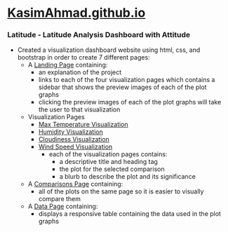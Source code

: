 # [KasimAhmad.github.io](https://kasimahmad.github.io/)
### Latitude - Latitude Analysis Dashboard with Attitude
+ Created a visualization dashboard website using html, css, and bootstrap in order to create 7 different pages:<br>
  - A [Landing Page](https://github.com/KasimAhmad/KasimAhmad.github.io/blob/main/index.html) containing:<br>
    + an explanation of the project<br>
    + links to each of the four visualization pages which contains a sidebar that shows the preview images of each of the plot graphs<br>
    + clicking the preview images of each of the plot graphs will take the user to that visualization<br>
  - Visualization Pages<br>
    + [Max Temperature Visualization](https://github.com/KasimAhmad/KasimAhmad.github.io/blob/main/Max-Temperature.html)<br>
    + [Humidity Visualization](https://github.com/KasimAhmad/KasimAhmad.github.io/blob/main/Humidity.html)<br>
    + [Cloudiness Visualization](https://github.com/KasimAhmad/KasimAhmad.github.io/blob/main/Cloudiness.html)<br>
    + [Wind Speed Visualization](https://github.com/KasimAhmad/KasimAhmad.github.io/blob/main/Wind-Speed.html)<br>
        - each of the visualization pages contains:
            - a descriptive title and heading tag
            - the plot for the selected comparison
            - a blurb to describe the plot and its significance
  - A [Comparisons Page](https://github.com/KasimAhmad/KasimAhmad.github.io/blob/main/comparison.html) containing:<br>
    + all of the plots on the same page so it is easier to visually compare them<br>
  - A [Data Page](https://github.com/KasimAhmad/KasimAhmad.github.io/blob/main/data.html) containing:<br>
    + displays a responsive table containing the data used in the plot graphs<br>
